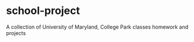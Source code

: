 # school-project
A collection of University of Maryland, College Park classes homework and projects
